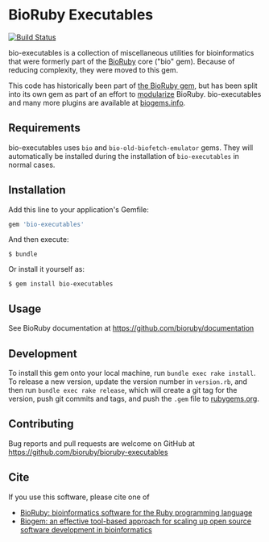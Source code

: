 # BioRuby Executables

[![Build Status](https://secure.travis-ci.org/bioruby/bio-executables.png)](http://travis-ci.org/bioruby/bio-executables)

bio-executables is a collection of miscellaneous utilities for bioinformatics
that were formerly part of the [BioRuby](http://bioruby.org/) core ("bio" gem).
Because of reducing complexity, they were moved to this gem.

This code has historically been part of
[the BioRuby gem](https://github.com/bioruby/bioruby),
but has been split into its own gem as part of an effort to
[modularize](http://bioruby.open-bio.org/wiki/Plugins) BioRuby.
bio-executables and many more plugins are available at
[biogems.info](http://www.biogems.info/).


## Requirements

bio-executables uses `bio` and `bio-old-biofetch-emulator` gems.
They will automatically be installed during the installation of
`bio-executables` in normal cases.


## Installation

Add this line to your application's Gemfile:

```ruby
gem 'bio-executables'
```

And then execute:

    $ bundle

Or install it yourself as:

    $ gem install bio-executables

## Usage

See BioRuby documentation at https://github.com/bioruby/documentation

## Development

To install this gem onto your local machine, run `bundle exec rake install`.
To release a new version, update the version number in `version.rb`,
and then run `bundle exec rake release`, which will create a git tag
for the version, push git commits and tags, and push the `.gem` file
to [rubygems.org](https://rubygems.org).

## Contributing

Bug reports and pull requests are welcome on GitHub at
https://github.com/bioruby/bioruby-executables

## Cite

If you use this software, please cite one of

* [BioRuby: bioinformatics software for the Ruby programming language](http://dx.doi.org/10.1093/bioinformatics/btq475)
* [Biogem: an effective tool-based approach for scaling up open source software development in bioinformatics](http://dx.doi.org/10.1093/bioinformatics/bts080)

